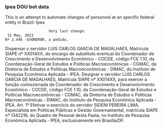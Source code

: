  ### Ipea DOU bot data
 This is an attempt to automate changes of personnel at an specific federal entity in Brazil: Ipea
 
                        Very last change: 
 	 15 May, 2023
	Nº 2.446 -EXONERAR, a pedido,
Dispensar o servidor LUIS CARLOS GARCIA DE MAGALHAES, Matrícula SIAPE nº XX014XX, do encargo de substituto eventual do Coordenador de Crescimento e Desenvolvimento Econômico - COCDE, código FCE 1.10, da Coordenação-Geral de Estudos e Políticas Macroeconômicas - CGMAC, da Diretoria de Estudos e Políticas Macroeconômicas - DIMAC, do Instituto de Pesquisa Econômica Aplicada - IPEA.
Designar o servidor LUIS CARLOS GARCIA DE MAGALHAES, Matrícula SIAPE nº XX014XX, para exercer a função comissionada de Coordenador de Crescimento e Desenvolvimento Econômico - COCDE, código FCE 1.10, da Coordenação-Geral de Estudos e Políticas Macroeconômicas - CGMAC, da Diretoria de Estudos e Políticas Macroeconômicas - DIMAC, do Instituto de Pesquisa Econômica Aplicada - IPEA.
Art. 1º Efetivar o exercício do servidor SIDENI PEREIRA LIMA, Especialista em Políticas Públicas e Gestão Governamental, matrícula SIAPE nº 1342216, do Quadro de Pessoal desta Pasta, no Instituto de Pesquisa Econômica Aplicada - IPEA, exclusivamente em Brasília/DF.
